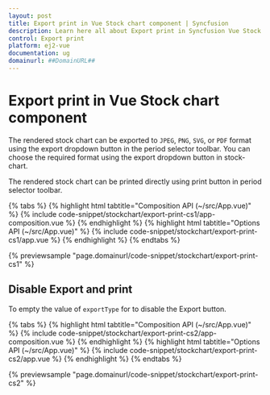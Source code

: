 ```yaml
---
layout: post
title: Export print in Vue Stock chart component | Syncfusion
description: Learn here all about Export print in Syncfusion Vue Stock chart component of Syncfusion Essential JS 2 and more.
control: Export print 
platform: ej2-vue
documentation: ug
domainurl: ##DomainURL##
---
```


# Export print in Vue Stock chart component

The rendered stock chart can be exported to `JPEG`, `PNG`, `SVG`, or `PDF` format using the export dropdown button in the period selector toolbar. You can choose the required format using the export dropdown button in stock-chart.

The rendered stock chart can be printed directly using print button in period selector toolbar.

{% tabs %}
{% highlight html tabtitle="Composition API (~/src/App.vue)" %}
{% include code-snippet/stockchart/export-print-cs1/app-composition.vue %}
{% endhighlight %}
{% highlight html tabtitle="Options API (~/src/App.vue)" %}
{% include code-snippet/stockchart/export-print-cs1/app.vue %}
{% endhighlight %}
{% endtabs %}
        
{% previewsample "page.domainurl/code-snippet/stockchart/export-print-cs1" %}

## Disable Export and print

To empty the value of `exportType` for to disable the Export button.

{% tabs %}
{% highlight html tabtitle="Composition API (~/src/App.vue)" %}
{% include code-snippet/stockchart/export-print-cs2/app-composition.vue %}
{% endhighlight %}
{% highlight html tabtitle="Options API (~/src/App.vue)" %}
{% include code-snippet/stockchart/export-print-cs2/app.vue %}
{% endhighlight %}
{% endtabs %}
        
{% previewsample "page.domainurl/code-snippet/stockchart/export-print-cs2" %}